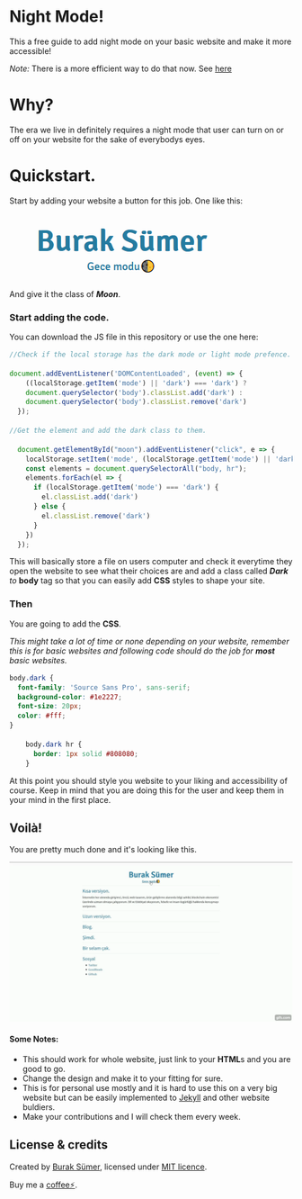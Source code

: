 # Night Mode!
This a free guide to add night mode on your basic website and make it more accessible!

*Note:* There is a more efficient way to do that now. See [here](https://css-tricks.com/dark-modes-with-css/)

# Why?
The era we live in definitely requires a night mode that user can turn on or off on your website for the sake of everybodys eyes.

# Quickstart.
Start by adding your website a button for this job. One like this: 

![alt text](https://raw.githubusercontent.com/burraksumer/NightMode/master/img/button.png "Button")

And give it the class of ***Moon***.

### Start adding the code. 

You can download the JS file in this repository or use the one here:

```javascript
//Check if the local storage has the dark mode or light mode prefence.

document.addEventListener('DOMContentLoaded', (event) => {
    ((localStorage.getItem('mode') || 'dark') === 'dark') ? 
    document.querySelector('body').classList.add('dark') : 
    document.querySelector('body').classList.remove('dark')
  });

//Get the element and add the dark class to them.

  document.getElementById("moon").addEventListener("click", e => {
    localStorage.setItem('mode', (localStorage.getItem('mode') || 'dark') === 'dark' ? 'light' : 'dark')
    const elements = document.querySelectorAll("body, hr");
    elements.forEach(el => {
      if (localStorage.getItem('mode') === 'dark') {
        el.classList.add('dark') 
      } else {
        el.classList.remove('dark')
      }
    })
  });
```
This will basically store a file on users computer and check it everytime they open the website to see what their choices are and add a class called ***Dark*** *to* **body** tag so that you can easily add **CSS** styles to shape your site.

### Then
You are going to add the **CSS**.

*This might take a lot of time or none depending on your website, remember this is for basic websites and following code should do the job for ***most*** basic websites.*

```css
body.dark {
  font-family: 'Source Sans Pro', sans-serif;
  background-color: #1e2227;
  font-size: 20px;
  color: #fff;
}

    body.dark hr {
      border: 1px solid #808080;
    }
```
At this point you should style you website to your liking and accessibility of course. Keep in mind that you are doing this for the user and keep them in your mind in the first place.

## Voilà!
You are pretty much done and it's looking like this.

![alt text](https://raw.githubusercontent.com/burraksumer/NightMode/master/img/sc.gif "Showcase")

#### Some Notes:
* This should work for whole website, just link to your **HTML**s and you are good to go.
* Change the design and make it to your fitting for sure.
* This is for personal use mostly and it is hard to use this on a very big website but can be easily implemented to [Jekyll](https://jekyllrb.com/) and other website buldiers.
* Make your contributions and I will check them every week.

## License & credits
Created by [Burak Sümer](https://github.com/burraksumer), licensed under [MIT licence](https://github.com/burraksumer/NightMode/blob/master/LICENSE).

Buy me a [coffee⚡](https://tippin.me/@burraksumer).







